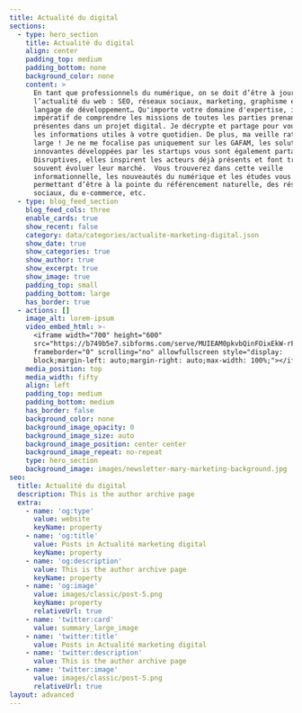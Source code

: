 ```yaml
---
title: Actualité du digital
sections:
  - type: hero_section
    title: Actualité du digital
    align: center
    padding_top: medium
    padding_bottom: none
    background_color: none
    content: >
      En tant que professionnels du numérique, on se doit d’être à jours sur
      l’actualité du web : SEO, réseaux sociaux, marketing, graphisme et nouveau
      langage de développement… Qu'importe votre domaine d'expertise, il est
      impératif de comprendre les missions de toutes les parties prenantes
      présentes dans un projet digital. Je décrypte et partage pour vous toutes
      les informations utiles à votre quotidien. De plus, ma veille ratisse
      large ! Je ne me focalise pas uniquement sur les GAFAM, les solutions
      innovantes développées par les startups vous sont également partagées.
      Disruptives, elles inspirent les acteurs déjà présents et font très
      souvent évoluer leur marché.  Vous trouverez dans cette veille
      informationnelle, les nouveautés du numérique et les études vous
      permettant d’être à la pointe du référencement naturelle, des réseaux
      sociaux, du e-commerce, etc.
  - type: blog_feed_section
    blog_feed_cols: three
    enable_cards: true
    show_recent: false
    category: data/categories/actualite-marketing-digital.json
    show_date: true
    show_categories: true
    show_author: true
    show_excerpt: true
    show_image: true
    padding_top: small
    padding_bottom: large
    has_border: true
  - actions: []
    image_alt: lorem-ipsum
    video_embed_html: >-
      <iframe width="700" height="600"
      src="https://b749b5e7.sibforms.com/serve/MUIEAM0pkvbQinFOixEkW-rF_LkKDOef_kUfJGtk7R9-UfYGPAJ_DiiVnVBksDThZYDqnmeVL4MnotsgclA_AehybCmA3NKcWHLbbvdkKvG0n34T7OuHuIsL2dj3-o197_s8hEpdP9x5L2dDoMQzA-iDTR8VKjJg43Ng3XjNLA8_kzDtFQqaWLGl0KlowvrzGYQ-eObrny3EASDU"
      frameborder="0" scrolling="no" allowfullscreen style="display:
      block;margin-left: auto;margin-right: auto;max-width: 100%;"></iframe>
    media_position: top
    media_width: fifty
    align: left
    padding_top: medium
    padding_bottom: medium
    has_border: false
    background_color: none
    background_image_opacity: 0
    background_image_size: auto
    background_image_position: center center
    background_image_repeat: no-repeat
    type: hero_section
    background_image: images/newsletter-mary-marketing-background.jpg
seo:
  title: Actualité du digital
  description: This is the author archive page
  extra:
    - name: 'og:type'
      value: website
      keyName: property
    - name: 'og:title'
      value: Posts in Actualité marketing digital
      keyName: property
    - name: 'og:description'
      value: This is the author archive page
      keyName: property
    - name: 'og:image'
      value: images/classic/post-5.png
      keyName: property
      relativeUrl: true
    - name: 'twitter:card'
      value: summary_large_image
    - name: 'twitter:title'
      value: Posts in Actualité marketing digital
    - name: 'twitter:description'
      value: This is the author archive page
    - name: 'twitter:image'
      value: images/classic/post-5.png
      relativeUrl: true
layout: advanced
---
```

